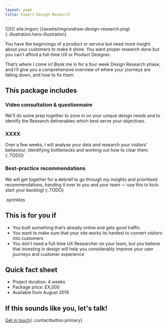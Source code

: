 ```yaml
---
layout: page
title: Expert Design Research
---
```

![]({{ site.imgsrc }}assets/img/undraw-design-research.png){:.illustration.hero-illustration}

You have the beginnings of a product or service but need more insight about your customers to make it shine. You want proper research done but you can't afford a full-time UX or Product Designer.

That’s where I come in! Book me in for a four week Design Research phase, and I’ll give you a comprehensive overview of where your journeys are falling down, and how to fix them. 


## This package includes

### Video consultation &amp; questionnaire
We'll do some prep together to zone in on your unique design needs and to identify the Research deliverables which best serve your objectives.

### XXXX
Over a few weeks, I will analyse your data and research your visitors' behaviour, identifying bottlenecks and working out how to clear them.
{:.TODO}

### Best-practice recommendations
We will get together for a debrief to go through my insights and prioritised recommendations, handing it over to you and your team &mdash; use this to kick-start your backlog!
{:.TODO}

.sprinkles

## This is for you if
- You built something that’s already online and gets good traffic
- You want to make sure that your site works its hardest to convert visitors into customers
- You don’t need a full-time UX Researcher on your team, but you believe that investing in design will help you considerably improve your user journeys and customer experience

 ## Quick fact sheet
- Project duration: 4 weeks
- Package price: &pound;X,000
- Available from August 2019

## If this sounds like you, let's talk!
[Get in touch](#){:.contactbutton.primary}